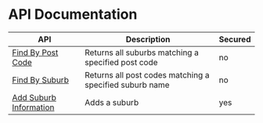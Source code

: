 # API Documentation

| API | Description | Secured |
| ------ | ------ | ------ |
| [Find By Post Code](API_FIND_BY_POST_CODE.md) | Returns all suburbs matching a specified post code | no |
| [Find By Suburb](API_FIND_BY_SUBURB.md) | Returns all post codes matching a specified suburb name| no |
| [Add Suburb Information](API_ADD_SUBURB.md) | Adds a suburb| yes |
